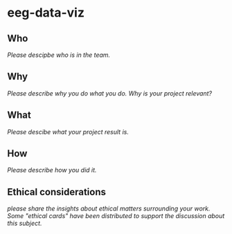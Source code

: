 # eeg-data-viz

## Who
*Please descipbe who is in the team.*

## Why
*Please describe why you do what you do. Why is your project relevant?*

## What
*Please descibe what your project result is.*

## How
*Please describe how you did it.*

## Ethical considerations
*please share the insights about ethical matters surrounding your work. Some "ethical cards" have been distributed to support the discussion about this subject.*
